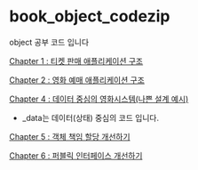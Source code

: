 # book_object_codezip
object 공부 코드 입니다

[Chapter 1 : 티켓 판매 애플리케이션 구조](/src/com/company/chapter1)

[Chapter 2 : 영화 예매 애플리케이션 구조](/src/com/company/chapter2)

[Chapter 4 : 데이터 중심의 영화시스템(나쁜 설계 예시)](/src/com/company/chapter4)

- _data는 데이터(상태) 중심의 코드 입니다.

[Chapter 5 : 객체 책임 할당 개선하기](/src/com/company/chapter5)

[Chapter 6 : 퍼블릭 인터페이스 개선하기](/src/com/company/chapter6)
